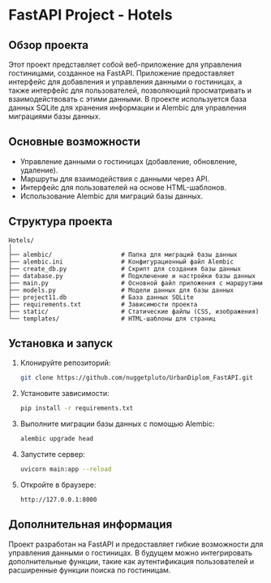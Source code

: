
# FastAPI Project - Hotels

## Обзор проекта

Этот проект представляет собой веб-приложение для управления гостиницами, созданное на FastAPI. Приложение предоставляет интерфейс для добавления и управления данными о гостиницах, а также интерфейс для пользователей, позволяющий просматривать и взаимодействовать с этими данными. В проекте используется база данных SQLite для хранения информации и Alembic для управления миграциями базы данных.

## Основные возможности

- Управление данными о гостиницах (добавление, обновление, удаление).
- Маршруты для взаимодействия с данными через API.
- Интерфейс для пользователей на основе HTML-шаблонов.
- Использование Alembic для миграций базы данных.

## Структура проекта

```
Hotels/
│
├── alembic/                   # Папка для миграций базы данных
├── alembic.ini                # Конфигурационный файл Alembic
├── create_db.py               # Скрипт для создания базы данных
├── database.py                # Подключение и настройки базы данных
├── main.py                    # Основной файл приложения с маршрутами
├── models.py                  # Модели данных для базы данных
├── project11.db               # База данных SQLite
├── requirements.txt           # Зависимости проекта
├── static/                    # Статические файлы (CSS, изображения)
└── templates/                 # HTML-шаблоны для страниц
```

## Установка и запуск

1. Клонируйте репозиторий:
   ```bash
   git clone https://github.com/nuggetpluto/UrbanDiplom_FastAPI.git
   ```

2. Установите зависимости:
   ```bash
   pip install -r requirements.txt
   ```

3. Выполните миграции базы данных с помощью Alembic:
   ```bash
   alembic upgrade head
   ```

4. Запустите сервер:
   ```bash
   uvicorn main:app --reload
   ```

5. Откройте в браузере:
   ```
   http://127.0.0.1:8000
   ```

## Дополнительная информация

Проект разработан на FastAPI и предоставляет гибкие возможности для управления данными о гостиницах. В будущем можно интегрировать дополнительные функции, такие как аутентификация пользователей и расширенные функции поиска по гостиницам.
